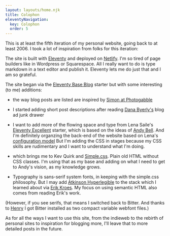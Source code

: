 ```yaml
---
layout: layouts/home.njk
title: Colophon
eleventyNavigation:
  key: Colophon
  order: 5
---
```


This is at least the fifth iteration of my personal website, going back to at least 2006.  I took a lot of inspiration from folks for this iteration:

The site is built with [Eleventy](https://11ty.dev) and deployed on [Netlify](https://netlify.com).   I'm so tired of page builders like in Wordpress or Squarespace.  All I really want to do is type markdown in a text editor and publish it.  Eleventy lets me do just that and I am so grateful.

The site began via the [Eleventy Base Blog](https://eleventy-base-blog.netlify.app/) starter but with some interesting (to me) additions:

  - the way blog posts are listed are inspired by [Simon at Photogabble](https://photogabble.co.uk)
  - I started adding short post descriptions after reading [Dana Byerly's](https://danabyerly.com/) blog ad junk drawer
- I want to add more of the flowing space and type from Lena Saile's [Eleventy Excellent](https://eleventy-excellent.netlify.app/) starter, which is based on the ideas of [Andy Bell](https://buildexcellentwebsit.es/). And I'm definitely organzing the back-end of the website based on Lena's [configuration model](https://www.youtube.com/watch?v=nlaN-mifrWk) But I'm adding the CSS in stages because my CSS skills are rudimentary and I want to understand what I'm doing.
- which brings me to Kev Quirk and [Simple.css](https://simplecss.org).  Plain old HTML without CSS classes.  I'm using that as my base and adding on what I need to get to Andy's vision, as my knowledge grows.

- Typography is sans-serif system fonts, in keeping with the simple.css philosophy.  But I may add [Atkinson Hyperlegible]() to the stack which I learned about via [Erik Kroes](https://www.erikkroes.nl/).  My focus on using semantic HTML also comes from reading Erik's work.

(However, if you see serifs, that means I switched back to Bitter.  And thanks to [Henry](https://henry.codes/writing/how-to-convert-variable-ttf-font-files-to-woff2/) I got Bitter installed as two compact variable webfont files.)

As for all the ways I want to use this site, from the indieweb to the rebirth of personal sites to inspiration for blogging more, I'll leave that to more detailed posts in the future.

